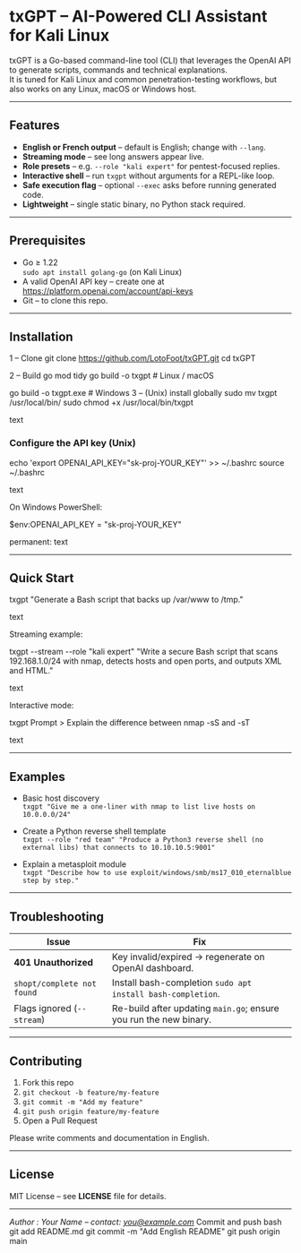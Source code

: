 # txGPT – AI-Powered CLI Assistant for Kali Linux

txGPT is a Go-based command-line tool (CLI) that leverages the OpenAI API to generate scripts, commands and technical explanations.  
It is tuned for Kali Linux and common penetration-testing workflows, but also works on any Linux, macOS or Windows host.

---

## Features
* **English or French output** – default is English; change with `--lang`.
* **Streaming mode** – see long answers appear live.
* **Role presets** – e.g. `--role "kali expert"` for pentest-focused replies.
* **Interactive shell** – run `txgpt` without arguments for a REPL-like loop.
* **Safe execution flag** – optional `--exec` asks before running generated code.
* **Lightweight** – single static binary, no Python stack required.

---

## Prerequisites
* Go ≥ 1.22  
  `sudo apt install golang-go`    (on Kali Linux)
* A valid OpenAI API key – create one at <https://platform.openai.com/account/api-keys>
* Git – to clone this repo.

---

## Installation

1 – Clone
git clone https://github.com/LotoFoot/txGPT.git
cd txGPT

2 – Build
go mod tidy
go build -o txgpt # Linux / macOS

go build -o txgpt.exe # Windows
3 – (Unix) install globally
sudo mv txgpt /usr/local/bin/
sudo chmod +x /usr/local/bin/txgpt

text

### Configure the API key (Unix)

echo 'export OPENAI_API_KEY="sk-proj-YOUR_KEY"' >> ~/.bashrc
source ~/.bashrc

text

On Windows PowerShell:

$env:OPENAI_API_KEY = "sk-proj-YOUR_KEY"

permanent:
text

---

## Quick Start

txgpt "Generate a Bash script that backs up /var/www to /tmp."

text

Streaming example:

txgpt --stream --role "kali expert"
"Write a secure Bash script that scans 192.168.1.0/24 with nmap, detects hosts and open ports, and outputs XML and HTML."

text

Interactive mode:

txgpt
Prompt > Explain the difference between nmap -sS and -sT

text

---

## Examples

* Basic host discovery  
  `txgpt "Give me a one-liner with nmap to list live hosts on 10.0.0.0/24"`

* Create a Python reverse shell template  
  `txgpt --role "red team" "Produce a Python3 reverse shell (no external libs) that connects to 10.10.10.5:9001"`

* Explain a metasploit module  
  `txgpt "Describe how to use exploit/windows/smb/ms17_010_eternalblue step by step."`

---

## Troubleshooting

| Issue                          | Fix                                                                 |
| --------------------------------| --------------------------------------------------------------------|
| **401 Unauthorized**           | Key invalid/expired → regenerate on OpenAI dashboard.               |
| `shopt/complete not found`     | Install bash-completion `sudo apt install bash-completion`.         |
| Flags ignored (`--stream`)     | Re-build after updating `main.go`; ensure you run the new binary.    |

---

## Contributing

1. Fork this repo  
2. `git checkout -b feature/my-feature`  
3. `git commit -m "Add my feature"`  
4. `git push origin feature/my-feature`  
5. Open a Pull Request

Please write comments and documentation in English.

---

## License
MIT License – see **LICENSE** file for details.

---

*Author : Your Name – contact: you@example.com*
Commit and push
bash
git add README.md
git commit -m "Add English README"
git push origin main
